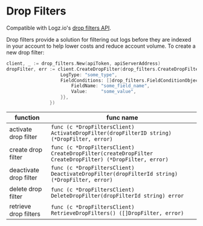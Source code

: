 # Drop Filters
Compatible with Logz.io's [drop filters API](https://api-docs.logz.io/docs/logz/drop-filters).

Drop filters provide a solution for filtering out logs before they are indexed in your account to help lower costs and reduce account volume.
To create a new drop filter:

```go
client, _ := drop_filters.New(apiToken, apiServerAddress)
dropFilter, err := client.CreateDropFilter(drop_filters.CreateDropFilter{
                    LogType: "some_type",
                    FieldConditions: []drop_filters.FieldConditionObject{{
                        FieldName: "some_field_name",
                        Value:     "some_value",
                    }},
                })
```

|function|func name|
|---|---|
|activate drop filter| `func (c *DropFiltersClient) ActivateDropFilter(dropFilterID string) (*DropFilter, error)` |
|create drop filter| `func (c *DropFiltersClient) CreateDropFilter(createDropFilter CreateDropFilter) (*DropFilter, error)` |
|deactivate drop filter| `func (c *DropFiltersClient) DeactivateDropFilter(dropFilterId string) (*DropFilter, error)` |
|delete drop filter| `func (c *DropFiltersClient) DeleteDropFilter(dropFilterId string) error` |
|retrieve drop filters| `func (c *DropFiltersClient) RetrieveDropFilters() ([]DropFilter, error)` |
